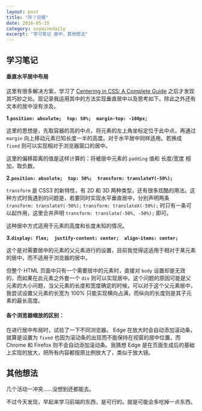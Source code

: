```yaml
---
layout: post 
title: "所丫日报"
date: 2016-05-15
category: soyainedaily
excerpt: "学习笔记 居中，其他想法"
---
```


## 学习笔记

#### 垂直水平居中布局

这里有很多解决方案，学习了 [Centering in CSS: A Complete Guide](https://css-tricks.com/centering-css-complete-guide/) 之后才发现其巧妙之处。现记录我运用其中的方法实现垂直居中以及思考如下。除此之外还有文本的居中没有涉及。

**1.`position: absolute;  top: 50%;  margin-top: -100px;`**

这里的思想是，先取容器的高的中点，将元素的左上角坐标定位于此中点，再通过 `margin` 向上移动元素已知长度一半的高度。对于水平居中同样适用。若换成 `fixed` 则可以实现相对于浏览器窗口的居中。

这里的偏移距离的值是这样计算的：将被居中元素的 `padding` 值和 长度/宽度 相加，取负数。

**2.`position: absolute;  top: 50%;  transform: translateY(-50%);`**

`transform` 是 CSS3 的新特性，有 2D 和 3D 两种类型，还有很多炫酷的用法。这种方式时我遇到的问题是，若要同时实现水平垂直居中，分别声明两条 `transform: translateY(-50%);` `transform: translateX(-50%);` 时只有一条可以起作用，这里合并声明 `transform: translate(-50%, -50%);` 即可。

这种居中方式适用于元素的高度和长度未知的情况。

**3.`display: flex;  justify-content: center;  align-items: center;`**

这个是对需要居中的元素的父元素进行的设置，目前我觉得这适用于相对于某元素的居中，而不适用于浏览器的居中。

但整个 HTML 页面中只有一个需要居中的元素时，直接对 `body` 设置却是无效的，而如果在此元素之外套一个 `div` 则可以实现居中。这个问题的原因可能是父元素的大小问题，当父元素的长度和宽度确定的时候，可以对于这个父元素居中，我尝试设置父元素的长宽为 100% 只能实现横向占满，而纵向的长度则是其子元素的最长高度。

#### 各个浏览器缩放的区别：

在进行居中布局时，试验了一下不同浏览器。 Edge 在放大时会自动添加滚动条，就算是设置为 `fixed` 也因为滚动条的出现而不能保持在视窗的居中位置，而 Chrome 和 Firefox 则不会自动添加滚动条。我猜想 Edge 是在页面生成后的基础上实现的放大，把所有内容都按原比例放大了，类似于放大镜。

## 其他想法

几个活动一冲突……没想到还都能去。

不过今天发现，早起来学习前端的东西，是可行的。就是可能会多吃掉一点东西。